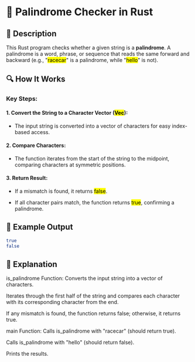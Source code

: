 # 📌 Palindrome Checker in Rust
## 🚀 Description
This Rust program checks whether a given string is a **palindrome**. 
A palindrome is a word, phrase, or sequence that reads the same forward and backward (e.g., "<mark>racecar</mark>" is a palindrome, while "<mark>hello</mark>" is not).

## 🔍 How It Works
### Key Steps:
#### 1. Convert the String to a Character Vector (<mark>Vec<char></mark>):

   - The input string is converted into a vector of characters for easy index-based access.

#### 2. Compare Characters:

   - The function iterates from the start of the string to the midpoint, comparing characters at symmetric positions.

#### 3. Return Result:

   - If a mismatch is found, it returns <mark>false</mark>.

   - If all character pairs match, the function returns <mark>true</mark>, confirming a palindrome.

## 🎯 Example Output
```sh
true
false
```

## 📂 Explanation
is_palindrome Function:
Converts the input string into a vector of characters.

Iterates through the first half of the string and compares each character with its corresponding character from the end.

If any mismatch is found, the function returns false; otherwise, it returns true.

main Function:
Calls is_palindrome with "racecar" (should return true).

Calls is_palindrome with "hello" (should return false).

Prints the results.
